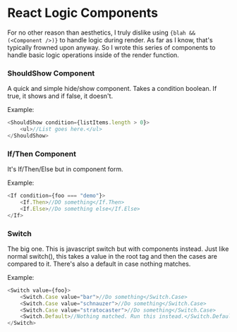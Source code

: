 # React Logic Components

For no other reason than aesthetics, I truly dislike using `{blah && (<Component />)}` to handle logic during render. As far as I know, that's typically frowned upon anyway. So I wrote this series of components to handle basic logic operations inside of the render function.

### ShouldShow Component

A quick and simple hide/show component. Takes a condition boolean. If true, it shows and if false, it doesn't.

Example:

```javascript
<ShouldShow condition={listItems.length > 0}>
	<ul>//List goes here.</ul>
</ShouldShow>
```

### If/Then Component

It's If/Then/Else but in component form.

Example:

```javascript
<If condition={foo === "demo"}>
	<If.Then>//DO something</If.Then>
	<If.Else>//Do something else</If.Else>
</If>
```

### Switch

The big one. This is javascript switch but with components instead. Just like normal switch(), this takes a value in the root tag and then the cases are compared to it. There's also a default in case nothing matches.

Example:

```javascript
<Switch value={foo}>
	<Switch.Case value="bar">//Do something</Switch.Case>
	<Switch.Case value="schnauzer">//Do something</Switch.Case>
	<Switch.Case value="stratocaster">//Do something</Switch.Case>
	<Switch.Default>//Nothing matched. Run this instead.</Switch.Default>
</Switch>
```
